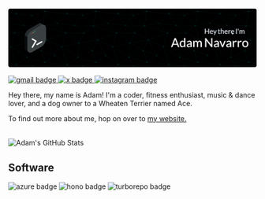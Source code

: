 ![Adam's GitHub Banner](./assets/readme-banner.png)

<a href="mailto:adamjnav@gmail.com">
	<picture>
		<source srcset="https://img.shields.io/badge/adamjnav-F2F5F8?logo=gmail&logoColor=AF5BC2&style=for-the-badge&logoSize=auto" media="(prefers-color-scheme: light)" />
		<img src="https://img.shields.io/badge/adamjnav-070A0D?logo=gmail&logoColor=B86CC9&style=for-the-badge&logoSize=auto" alt="gmail badge" />
	</picture>
</a>
<a href="https://x.com/AdamJNavarro">
	<picture>
		<source srcset="https://img.shields.io/badge/AdamJNavarro-F2F5F8?logo=x&logoColor=AF5BC2&style=for-the-badge&logoSize=auto" media="(prefers-color-scheme: light)" />
		<img src="https://img.shields.io/badge/AdamJNavarro-070A0D?logo=x&logoColor=B86CC9&style=for-the-badge&logoSize=auto" alt="x badge" />
	</picture>
</a>
<a href="https://instagram.com/adamjnavarro">
	<picture>
		<source srcset="https://img.shields.io/badge/adamjnavarro-F2F5F8?logo=instagram&logoColor=AF5BC2&style=for-the-badge&logoSize=auto" media="(prefers-color-scheme: light)" />
		<img src="https://img.shields.io/badge/adamjnavarro-070A0D?logo=instagram&logoColor=B86CC9&style=for-the-badge&logoSize=auto" alt="instagram badge" />
	</picture>
</a>

<br>

Hey there, my name is Adam! I'm a
coder, fitness enthusiast, music &
dance lover, and a dog owner to a
Wheaten Terrier named Ace.

To find out more about me, hop on over to [my website.](https://adamjnavarro.com)

<br>

<picture>
    <source srcset="https://github-readme-stats-flame-phi-47.vercel.app/api?username=adamjnavarro&hide=stars&border_radius=6&hide_border=true&show_icons=true&line_height=30&bg_color=F2F5F8&title_color=000000&text_color=1C2835&icon_color=00A3A0&ring_color=00A3A0" media="(prefers-color-scheme: light)" />
    <img align="center" src="https://github-readme-stats-flame-phi-47.vercel.app/api?username=adamjnavarro&hide=stars&border_radius=6&hide_border=true&show_icons=true&line_height=30&bg_color=070A0D&title_color=FFFFFF&text_color=E2E8F0&icon_color=00DEDB&ring_color=00DEDB" alt="Adam's GitHub Stats" />
</picture>

<br>

## Software

<picture>
	<source srcset="https://img.shields.io/badge/azure-F2F5F8?logo=azure&logoColor=00A3A0&style=for-the-badge&logoSize=auto" media="(prefers-color-scheme: light)" />
	<img src="https://img.shields.io/badge/azure-070A0D?logo=azure&logoColor=00DEDB&style=for-the-badge&logoSize=auto" alt="azure badge" />
</picture>
<picture>
	<source srcset="https://img.shields.io/badge/hono-F2F5F8?logo=hono&logoColor=00A3A0&style=for-the-badge&logoSize=auto" media="(prefers-color-scheme: light)" />
	<img src="https://img.shields.io/badge/hono-070A0D?logo=hono&logoColor=00DEDB&style=for-the-badge&logoSize=auto" alt="hono badge" />
</picture>
<picture>
	<source srcset="https://img.shields.io/badge/turborepo-F2F5F8?logo=turborepo&logoColor=00A3A0&style=for-the-badge&logoSize=auto" media="(prefers-color-scheme: light)" />
	<img src="https://img.shields.io/badge/turborepo-070A0D?logo=turborepo&logoColor=00DEDB&style=for-the-badge&logoSize=auto" alt="turborepo badge" />
</picture>

